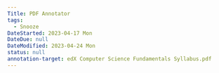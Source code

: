 ```yaml
---
Title: PDF Annotator
tags:
  - Snooze
DateStarted: 2023-04-17 Mon
DateDue: null
DateModified: 2023-04-24 Mon
status: null
annotation-target: edX Computer Science Fundamentals Syllabus.pdf
---
```

